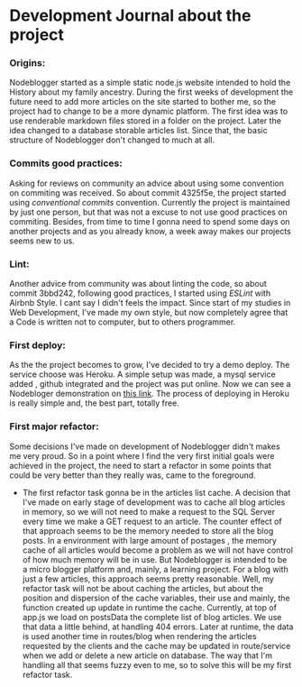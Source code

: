 # Development Journal about the project

### Origins: 
Nodeblogger started as a simple static node.js website intended to hold the History about my family ancestry. During the first weeks of development the future need to add more articles on the site started to bother me, so the project had to change to be a more dynamic platform. The first idea was to use renderable markdown files stored in a folder on the project. Later the idea changed to a database storable articles list. Since that, the basic structure of Nodeblogger don't changed to much at all. 

### Commits good practices:
Asking for reviews on community an advice about using some convention on commiting was received. So about commit 4325f5e, the project started using *conventional commits* convention. Currently the project is maintained by just one person, but that was not a excuse to not use good practices on commiting. Besides, from time to time I gonna need to spend some days on another projects and as you already know, a week away makes our projects seems new to us.

### Lint:
Another advice from community was about linting the code, so about commit 3bbd242, following good practices, I started using *ESLint* with Airbnb Style. I cant say I didn't feels the impact. Since start of my studies in Web Development, I've made my own style, but now completely agree that a Code is written not to computer, but to others programmer.

### First deploy:
As the the project becomes to grow, I've decided to try a demo deploy. The service choose was Heroku. A simple setup was made, a mysql service added , github integrated and the project was put online. Now we can see a Nodebloger demonstration on [this link](https://kortkamp-nodeblogger.herokuapp.com/). The process of deploying in Heroku is really simple and, the best part, totally free. 

### First major refactor:
Some decisions I've made on development of Nodeblogger didn't makes me very proud. So in a point where I find the very first initial goals were achieved in the project, the need to start a refactor in some points that could be very better than they really was, came to the foreground.
- The first refactor task gonna be in the articles list cache. A decision that I've made on early stage of development was to cache all blog articles in memory, so we will not need to make a request to the SQL Server every time we make a GET request to an article. The counter effect of that approach seems to be the memory needed to store all the blog posts. In a environment with large amount of postages , the memory cache of all articles would become a problem as we will not have control of how much memory will be in use. But Nodeblogger is intended to be a micro blogger platform and, mainly, a learning project. For a blog with just a few articles, this approach seems pretty reasonable. Well, my refactor task will not be about caching the articles, but about the position and dispersion of the cache variables, their use and mainly, the function created up update in runtime the cache. Currently, at top of app.js we load on postsData the complete list of blog articles. We use that data a little behind, at handling 404 errors. Later at runtime, the data is used another time in routes/blog when rendering the articles requested by the clients and the cache may be updated in route/service when we add or delete a new article on database. The way that I'm handling all that seems fuzzy even to me, so to solve this will be my first refactor task.
